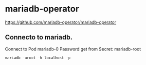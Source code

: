 # mariadb-operator

https://github.com/mariadb-operator/mariadb-operator

## Connecto to mariadb.

Connect to Pod mariadb-0
Password get from Secret: mariadb-root
```
mariadb -uroot -h localhost -p
```
